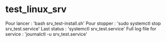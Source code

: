 # test_linux_srv
Pour lancer : 'bash srv_test-install.sh'
Pour stopper : 'sudo systemctl stop srv_test.service'
Last status : 'systemctl srv_test.service'
Full log file for service : 'journalctl -u srv_test.service'
